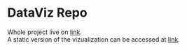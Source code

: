 # DataViz Repo

Whole project live on [link](https://rockdonald2.github.io/datavisualization/index.html).  
A static version of the vizualization can be accessed at [link](https://sleepy-carson-2d5ed9.netlify.app/).